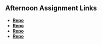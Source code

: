 ## Afternoon Assignment Links

* **[Repo](https://github.com/andreidubon/pet_shop>)**
* **[Repo](https://github.com/andreidubon/code_breaks)**
* **[Repo](https://github.com/brookejlacey/clone-site.git)**
* **[Repo](https://github.com/andreidubon/fs-journal)**
